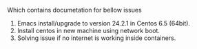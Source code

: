 Which contains documetation for bellow issues
1. Emacs install/upgrade to version 24.2.1 in Centos 6.5 (64bit).
2. Install centos in new machine using network boot.
3. Solving issue if no internet is working inside containers.

